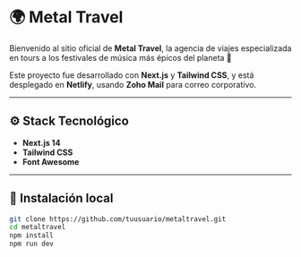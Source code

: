 # 🌍 Metal Travel

Bienvenido al sitio oficial de **Metal Travel**, la agencia de viajes especializada en tours a los festivales de música más épicos del planeta 🤘

Este proyecto fue desarrollado con **Next.js** y **Tailwind CSS**, y está desplegado en **Netlify**, usando **Zoho Mail** para correo corporativo.

---

## ⚙️ Stack Tecnológico

- **Next.js 14**
- **Tailwind CSS**
- **Font Awesome**

---

## 🚀 Instalación local

```bash
git clone https://github.com/tuusuario/metaltravel.git
cd metaltravel
npm install
npm run dev
